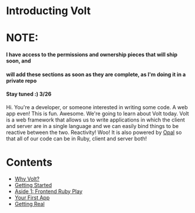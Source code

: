 # Introducting Volt

# NOTE:

#### I have access to the permissions and ownership pieces that will ship soon, and
#### will add these sections as soon as they are complete, as I'm doing it in a private repo
#### Stay tuned :) 3/26

Hi. You're a developer, or someone interested in writing some code. A web app even! This is fun. Awesome.
We're going to learn about Volt today. Volt is a web framework that allows us to write applications in which
the client and server are in a single language and we can easily bind things to be reactive between the two. Reactivity! Woo! It is also powered by [Opal](link) so that all of our code can be in Ruby, client and server both!

# Contents
- [Why Volt?](https://genius.com/https://github.com/rhgraysonii/volt_tutorial/blob/master/part_1.md)
- [Getting Started](https://genius.com/github.com/rhgraysonii/volt_tutorial/blob/master/part_2.md)
- [Aside 1: Frontend Ruby Play](https://genius.com/github.com/rhgraysonii/volt_tutorial/blob/master/aside_1.md)
- [Your First App](https://genius.com/github.com/rhgraysonii/volt_tutorial/blob/master/part_3.md)
- [Getting Real](https://genius.com/github.com/rhgraysonii/volt_tutorial/blob/master/part_4.md)
